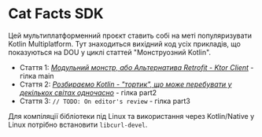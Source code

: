 # Cat Facts SDK

Цей мультиплатформенний проєкт ставить собі на меті популяризувати Kotlin
Multiplatform. Тут знаходиться вихідний код усіх прикладів, що показуються на DOU
у циклі статтей "Монструозний Kotlin".

- Стаття 1: [*Модульний монстр, або Альтернатива Retrofit - Ktor Client*](https://dou.ua/forums/topic/44285) - гілка main
- Стаття 2: [*Розбираємо Kotlin - "тортик", що може перебувати у декількох світах одночасно*](https://dou.ua/goto/CZDz) - гілка part2
- Стаття 3: `// TODO: On editor's review` - гілка part3

Для компіляції бібліотеки під Linux та використання через Kotlin/Native у Linux
потрібно встановити `libcurl-devel`.
